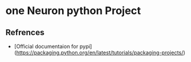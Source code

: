 # one Neuron python Project



## Refrences 

* [Official documentaion for pypi] (https://packaging.python.org/en/latest/tutorials/packaging-projects/)